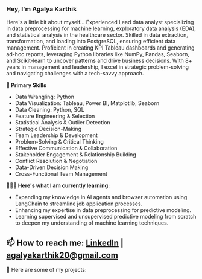 ### Hey, I'm Agalya Karthik
Here's a little bit about myself...
Experienced Lead data analyst specializing in data preprocessing for machine learning, exploratory data analysis (EDA), and statistical analysis in the healthcare sector. Skilled in data extraction, transformation, and loading into PostgreSQL, ensuring efficient data management. Proficient in creating KPI Tableau dashboards and generating ad-hoc reports, leveraging Python libraries like NumPy, Pandas, Seaborn, and Scikit-learn to uncover patterns and drive business decisions. With 8+ years in management and leadership, I excel in strategic problem-solving and navigating challenges with a tech-savvy approach.

**💬 Primary Skills**
- Data Wrangling: Python
- Data Visualization: Tableau, Power BI, Matplotlib, Seaborn
- Data Cleaning: Python, SQL
- Feature Engineering & Selection
- Statistical Analysis & Outlier Detection
- Strategic Decision-Making
- Team Leadership & Development
- Problem-Solving & Critical Thinking
- Effective Communication & Collaboration
- Stakeholder Engagement & Relationship Building
- Conflict Resolution & Negotiation
- Data-Driven Decision Making
- Cross-Functional Team Management
  
**🧑🏻‍🏫 Here's what I am currently learning:**
- Expanding my knowledge in AI agents and browser automation using LangChain to streamline job application processes.
- Enhancing my expertise in data preprocessing for predictive modeling.
- Learning supervised and unsupervised predictive modeling from scratch to deepen my understanding of machine learning techniques.

**📫 How to reach me:  [LinkedIn](www.linkedin.com/in/agalya-karthik) | agalyakarthik20@gmail.com**
-
🤘 Here are some of my projects:


